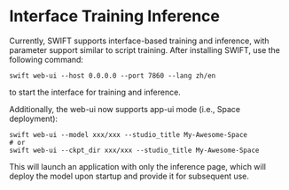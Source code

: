 # Interface Training Inference

Currently, SWIFT supports interface-based training and inference, with parameter support similar to script training. After installing SWIFT, use the following command:

```shell
swift web-ui --host 0.0.0.0 --port 7860 --lang zh/en
```

to start the interface for training and inference.

Additionally, the web-ui now supports app-ui mode (i.e., Space deployment):

```shell
swift web-ui --model xxx/xxx --studio_title My-Awesome-Space
# or
swift web-ui --ckpt_dir xxx/xxx --studio_title My-Awesome-Space
```
This will launch an application with only the inference page, which will deploy the model upon startup and provide it for subsequent use.